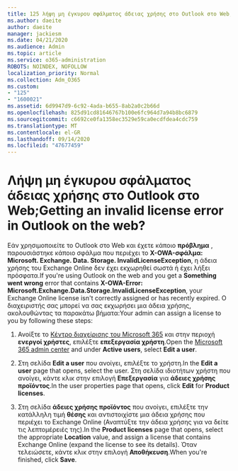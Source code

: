 ```yaml
---
title: 125 λήψη μη έγκυρου σφάλματος άδειας χρήσης στο Outlook στο Web;
ms.author: daeite
author: daeite
manager: jackiesm
ms.date: 04/21/2020
ms.audience: Admin
ms.topic: article
ms.service: o365-administration
ROBOTS: NOINDEX, NOFOLLOW
localization_priority: Normal
ms.collection: Adm_O365
ms.custom:
- "125"
- "1600021"
ms.assetid: 6d9947d9-6c92-4ada-b655-8ab2a0c2b66d
ms.openlocfilehash: 825d91cd81646767b100e6fc964d7a94b8bc6879
ms.sourcegitcommit: c6692ce0fa1358ec3529e59ca0ecdfdea4cdc759
ms.translationtype: MT
ms.contentlocale: el-GR
ms.lasthandoff: 09/14/2020
ms.locfileid: "47677459"
---
```

# <a name="getting-an-invalid-license-error-in-outlook-on-the-web"></a><span data-ttu-id="629c5-102">Λήψη μη έγκυρου σφάλματος άδειας χρήσης στο Outlook στο Web;</span><span class="sxs-lookup"><span data-stu-id="629c5-102">Getting an invalid license error in Outlook on the web?</span></span>

<span data-ttu-id="629c5-103">Εάν χρησιμοποιείτε το Outlook στο Web και έχετε κάποιο **πρόβλημα** , παρουσιάστηκε κάποιο σφάλμα που περιέχει το **X-OWA-σφάλμα: Microsoft. Exchange. Data. Storage. InvalidLicenseException**, η άδεια χρήσης του Exchange Online δεν έχει εκχωρηθεί σωστά ή έχει λήξει πρόσφατα.</span><span class="sxs-lookup"><span data-stu-id="629c5-103">If you're using Outlook on the web and you get a **Something went wrong** error that contains **X-OWA-Error: Microsoft.Exchange.Data.Storage.InvalidLicenseException**, your Exchange Online license isn't correctly assigned or has recently expired.</span></span> <span data-ttu-id="629c5-104">Ο διαχειριστής σας μπορεί να σας εκχωρήσει μια άδεια χρήσης, ακολουθώντας τα παρακάτω βήματα:</span><span class="sxs-lookup"><span data-stu-id="629c5-104">Your admin can assign a license to you by following these steps:</span></span>
  
1. <span data-ttu-id="629c5-105">Ανοίξτε το [Κέντρο διαχείρισης του Microsoft 365](https://portal.office.com/adminportal/home#/homepage) και στην περιοχή **ενεργοί χρήστες**, επιλέξτε **επεξεργασία χρήστη**.</span><span class="sxs-lookup"><span data-stu-id="629c5-105">Open the [Microsoft 365 admin center](https://portal.office.com/adminportal/home#/homepage) and under **Active users**, select **Edit a user**.</span></span>

2. <span data-ttu-id="629c5-106">Στη σελίδα **Edit a user** που ανοίγει, επιλέξτε το χρήστη.</span><span class="sxs-lookup"><span data-stu-id="629c5-106">In the **Edit a user** page that opens, select the user.</span></span> <span data-ttu-id="629c5-107">Στη σελίδα ιδιοτήτων χρήστη που ανοίγει, κάντε κλικ στην επιλογή **Επεξεργασία** για **άδειες χρήσης προϊόντος**.</span><span class="sxs-lookup"><span data-stu-id="629c5-107">In the user properties page that opens, click **Edit** for **Product licenses**.</span></span>

3. <span data-ttu-id="629c5-108">Στη σελίδα **άδειες χρήσης προϊόντος** που ανοίγει, επιλέξτε την κατάλληλη τιμή **θέσης** και αντιστοιχίστε μια άδεια χρήσης που περιέχει το Exchange Online (Αναπτύξτε την άδεια χρήσης για να δείτε τις λεπτομέρειές της).</span><span class="sxs-lookup"><span data-stu-id="629c5-108">In the **Product licenses** page that opens, select the appropriate **Location** value, and assign a license that contains Exchange Online (expand the license to see its details).</span></span> <span data-ttu-id="629c5-109">Όταν τελειώσετε, κάντε κλικ στην επιλογή **Αποθήκευση**.</span><span class="sxs-lookup"><span data-stu-id="629c5-109">When you're finished, click **Save**.</span></span>
